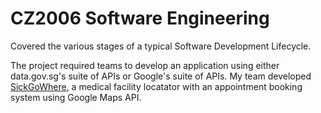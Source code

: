 # CZ2006 Software Engineering

Covered the various stages of a typical Software Development Lifecycle.

The project required teams to develop an application using either data.gov.sg's suite of APIs or Google's suite of APIs. My team developed [SickGoWhere](https://github.com/ernestang98/sickgowhere), a medical facility locatator with an appointment booking system using Google Maps API.
